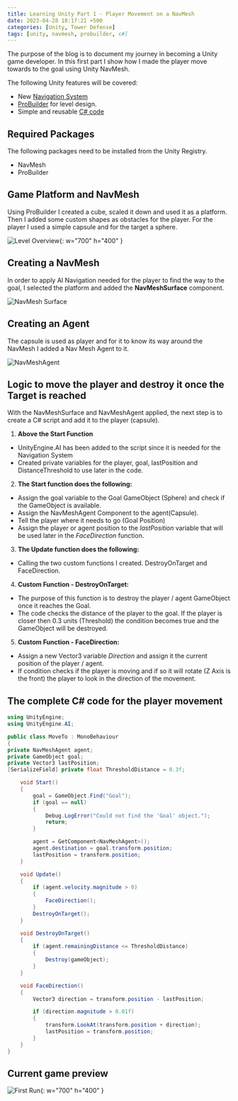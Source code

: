 ```yaml
---
title: Learning Unity Part 1 - Player Movement on a NavMesh
date: 2023-04-28 18:17:21 +500
categories: [Unity, Tower Defense]
tags: [unity, navmesh, probuilder, c#]
---
```


The purpose of the blog is to document my journey in becoming a Unity game developer. In this first part I show how I made the player move towards to the goal using Unity NavMesh.

The following Unity features will be covered:

- New [Navigation System](https://docs.unity3d.com/Packages/com.unity.ai.navigation@1.1/manual/NavInnerWorkings.html)
- [ProBuilder](https://docs.unity3d.com/Packages/com.unity.probuilder@5.0/manual/index.html) for level design.
- Simple and reusable [C# code](https://docs.unity3d.com/2023.2/Documentation/Manual/CreatingAndUsingScripts.html)

## Required Packages

The following packages need to be installed from the Unity Registry.

- NavMesh
- ProBuilder

## Game Platform and NavMesh

Using ProBuilder I created a cube, scaled it down and used it as a platform. Then I added some custom shapes as obstacles for the player.
For the player I used a simple capsule and for the target a sphere.

![Level Overview](/assets/lib/images/Overview.png){: w="700" h="400" }

## Creating a NavMesh

In order to apply AI Navigation needed for the player to find the way to the goal, I selected the platform and added the **NavMeshSurface** component.

![NavMesh Surface](/assets/lib/images/NavMesh.png)

## Creating an Agent

The capsule is used as player and for it to know its way around the NavMesh I added a Nav Mesh Agent to it.

![NavMeshAgent](/assets/lib/images/NavMeshAgent.png)

## Logic to move the player and destroy it once the Target is reached

With the NavMeshSurface and NavMeshAgent applied, the next step is to create a C# script and add it to the player (capsule).

1. **Above the Start Function**

- UnityEngine.AI has been added to the script since it is needed for the Navigation System
- Created private variables for the player, goal, lastPosition and DistanceThreshold to use later in the code.

2. **The Start function does the following:**

- Assign the goal variable to the Goal GameObject (Sphere) and check if the GameObject is available.
- Assign the NavMeshAgent Component to the agent(Capsule).
- Tell the player where it needs to go (Goal Position)
- Assign the player or agent position to the _lastPosition_ variable that will be used later in the _FaceDirection_ function.

3. **The Update function does the following:**

- Calling the two custom functions I created. DestroyOnTarget and FaceDirection.

4. **Custom Function - DestroyOnTarget:**

- The purpose of this function is to destroy the player / agent GameObject once it reaches the Goal.
- The code checks the distance of the player to the goal. If the player is closer then 0.3 units (Threshold) the condition becomes true and the GameObject will be destroyed.

5. **Custom Function - FaceDirection:**

- Assign a new Vector3 variable _Direction_ and assign it the current position of the player / agent.
- If condition checks if the player is moving and if so it will rotate (Z Axis is the front) the player to look in the direction of the movement.

## The complete C# code for the player movement

```c#
using UnityEngine;
using UnityEngine.AI;

public class MoveTo : MonoBehaviour
{
private NavMeshAgent agent;
private GameObject goal;
private Vector3 lastPosition;
[SerializeField] private float ThresholdDistance = 0.3f;

    void Start()
    {
        goal = GameObject.Find("Goal");
        if (goal == null)
        {
            Debug.LogError("Could not find the 'Goal' object.");
            return;
        }

        agent = GetComponent<NavMeshAgent>();
        agent.destination = goal.transform.position;
        lastPosition = transform.position;
    }

    void Update()
    {
        if (agent.velocity.magnitude > 0)
        {
            FaceDirection();
        }
        DestroyOnTarget();
    }

    void DestroyOnTarget()
    {
        if (agent.remainingDistance <= ThresholdDistance)
        {
            Destroy(gameObject);
        }
    }

    void FaceDirection()
    {
        Vector3 direction = transform.position - lastPosition;

        if (direction.magnitude > 0.01f)
        {
            transform.LookAt(transform.position + direction);
            lastPosition = transform.position;
        }
    }
}
```

## Current game preview

![First Run](/assets/lib/images/FirstRun.gif){: w="700" h="400" }
